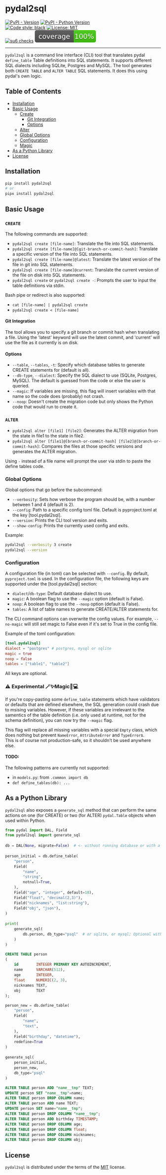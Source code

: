 # pydal2sql


[![PyPI - Version](https://img.shields.io/pypi/v/pydal2sql.svg)](https://pypi.org/project/pydal2sql)
[![PyPI - Python Version](https://img.shields.io/pypi/pyversions/pydal2sql.svg)](https://pypi.org/project/pydal2sql)  
[![Code style: black](https://img.shields.io/badge/code%20style-black-000000.svg)](https://github.com/psf/black)
[![License: MIT](https://img.shields.io/badge/License-MIT-yellow.svg)](https://opensource.org/licenses/MIT)  
[![su6 checks](https://github.com/robinvandernoord/pydal2sql/actions/workflows/su6.yml/badge.svg?branch=development)](https://github.com/robinvandernoord/pydal2sql/actions)
![coverage.svg](coverage.svg)

-----


`pydal2sql` is a command line interface (CLI) tool that translates pydal `define_table` Table definitions into SQL
statements. It supports different SQL dialects including SQLite, Postgres and MySQL. The tool generates
both `CREATE TABLE` and `ALTER TABLE` SQL statements. It does this using pydal's own logic.

## Table of Contents

- [Installation](#installation)
- [Basic Usage](#basic-usage)
  - [Create](#create)
    - [Git Integration](#git-integration)
    - [Options](#options)
  - [Alter](#alter)
  - [Global Options](#global-options)
  - [Configuration](#configuration)
  - [Magic](#-experimental-magic)
- [As a Python Library](#as-a-python-library)
- [License](#license)

## Installation

```bash
pip install pydal2sql
# or
pipx install pydal2sql
```

## Basic Usage

### `CREATE`

The following commands are supported:

- `pydal2sql create [file-name]`: Translate the file into SQL statements.
- `pydal2sql create [file-name]@[git-branch-or-commit-hash]`: Translate a specific version of the file into SQL
  statements.
- `pydal2sql create [file-name]@latest`: Translate the latest version of the file in git into SQL statements.
- `pydal2sql create [file-name]@current`: Translate the current version of the file on disk into SQL statements.
- `pydal2sql create` or `pydal2sql create -`: Prompts the user to input the table definitions via stdin.

Bash pipe or redirect is also supported:

- `cat [file-name] | pydal2sql create`
- `pydal2sql create < [file-name]`

#### Git Integration

The tool allows you to specify a git branch or commit hash when translating a file. Using the 'latest' keyword will
use the latest commit, and 'current' will use the file as it currently is on disk.

#### Options

- `--table`, `--tables`, `-t`: Specify which database tables to generate CREATE statements for (default is all).
- `--db-type`, `--dialect`: Specify the SQL dialect to use (SQLite, Postgres, MySQL). The default is guessed from the
  code or else the user is queried.
- `--magic`: If variables are missing, this flag will insert variables with that name so the code does (probably) not
  crash.
- `--noop`: Doesn't create the migration code but only shows the Python code that would run to create it.

### `ALTER`

- `pydal2sql alter [file1] [file2]`: Generates the ALTER migration from the state in file1 to the state in file2.
- `pydal2sql alter [file1]@[branch-or-commit-hash] [file2]@[branch-or-commit-hash]`: Compares the files at those
  specific versions and generates the ALTER migration.

Using `-` instead of a file name will prompt the user via stdin to paste the define tables code.

### Global Options

Global options that go before the subcommand:

- `--verbosity`: Sets how verbose the program should be, with a number between 1 and 4 (default is 2).
- `--config`: Path to a specific config toml file. Default is pyproject.toml at the key [tool.pydal2sql].
- `--version`: Prints the CLI tool version and exits.
- `--show-config`: Prints the currently used config and exits.

Example:

```bash
pydal2sql --verbosity 3 create
pydal2sql --version
```

### Configuration

A configuration file (in toml) can be selected with `--config`. By default, `pyproject.toml` is used.
In the configuration file, the following keys are supported under the [tool.pydal2sql] section:

- `dialect`/`db-type`: Default database dialect to use.
- `magic`: A boolean flag to use the `--magic` option (default is False).
- `noop`: A boolean flag to use the `--noop` option (default is False).
- `tables`: A list of table names to generate CREATE/ALTER statements for.

The CLI command options can overwrite the config values. For example, `--no-magic` will still set magic to False even if
it's set to True in the config file.

Example of the toml configuration:

```toml
[tool.pydal2sql]
dialect = "postgres" # postgres, mysql or sqlite
magic = true
noop = false
tables = ["table1", "table2"]
```

All keys are optional.

### ⚠️ Experimental 🪄✨Magic🌟💻

If you're copy-pasting some `define_table` statements which have validators or defaults that are defined elsewhere,
the SQL generation could crash due to msising variables. However, if these variables are irrelevant to the samentics of
the table definition (i.e. only used at runtime, not for the schema definition), you can now try the `--magic` flag.

This flag will replace all missing variables with a special `Empty` class, which does nothing but
prevent `NameError`, `AttributeError` and `TypeError`s.   
This is of course not production-safe, so it shouldn't be used anywhere else.

#### TODO:
The following patterns are currently not supported:
- in `models.py`: from `.common import db`
- `def define_tables(db): ...`

## As a Python Library

`pydal2sql` also exposes a `generate_sql` method that can perform the same actions on one (for CREATE) or two (for
ALTER) `pydal.Table` objects when used within Python.

```python
from pydal import DAL, Field
from pydal2sql import generate_sql

db = DAL(None, migrate=False)  # <- without running database or with a different type of database

person_initial = db.define_table(
    "person",
    Field(
        "name",
        "string",
        notnull=True,
    ),
    Field("age", "integer", default=18),
    Field("float", "decimal(2,3)"),
    Field("nicknames", "list:string"),
    Field("obj", "json"),
)

print(
    generate_sql(
        db.person, db_type="psql"  # or sqlite, or mysql; Optional with fallback to currently using database type.
    )
)
```

```sql
CREATE TABLE person
(
    id        INTEGER PRIMARY KEY AUTOINCREMENT,
    name      VARCHAR(512),
    age       INTEGER,
    float     NUMERIC(2, 3),
    nicknames TEXT,
    obj       TEXT
);
```

```python
person_new = db.define_table(
    "person",
    Field(
        "name",
        "text",
    ),
    Field("birthday", "datetime"),
    redefine=True
)

generate_sql(
    person_initial,
    person_new,
    db_type="psql"
)
```

```sql
ALTER TABLE person ADD "name__tmp" TEXT;
UPDATE person SET "name__tmp"=name;
ALTER TABLE person DROP COLUMN name;
ALTER TABLE person ADD name TEXT;
UPDATE person SET name="name__tmp";
ALTER TABLE person DROP COLUMN "name__tmp";
ALTER TABLE person ADD birthday TIMESTAMP;
ALTER TABLE person DROP COLUMN age;
ALTER TABLE person DROP COLUMN float;
ALTER TABLE person DROP COLUMN nicknames;
ALTER TABLE person DROP COLUMN obj;
```

## License

`pydal2sql` is distributed under the terms of the [MIT](https://spdx.org/licenses/MIT.html) license.
